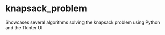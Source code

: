 # knapsack_problem
Showcases several algorithms solving the knapsack problem using Python and the Tkinter UI
